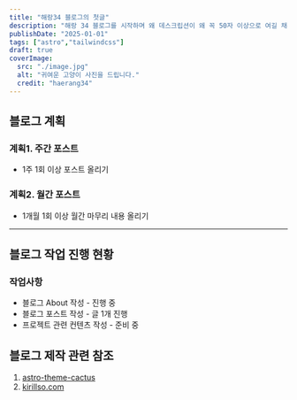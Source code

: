 ```yaml
---
title: "해랑34 블로그의 첫글"
description: "해랑 34 블로그를 시작하며 왜 데스크립션이 왜 꼭 50자 이상으로 여길 채워야 하는건지 모르겠다. 하지만 우리에겐 스페이스바가 12번 띄운것이 존재합니다."
publishDate: "2025-01-01"
tags: ["astro","tailwindcss"]
draft: true
coverImage:
  src: "./image.jpg"
  alt: "귀여운 고양이 사진을 드립니다."
  credit: "haerang34"
---
```


## 블로그 계획

### 계획1. 주간 포스트
* 1주 1회 이상 포스트 올리기

### 계획2. 월간 포스트
* 1개월 1회 이상 월간 마무리 내용 올리기
  
---
## 블로그 작업 진행 현황

### 작업사항
* 블로그 About 작성 - 진행 중
* 블로그 포스트 작성 - 글 1개 진행
* 프로젝트 관련 컨텐츠 작성 - 준비 중

## 블로그 제작 관련 참조
1. [astro-theme-cactus](https://github.com/chrismwilliams/astro-theme-cactus)
2. [kirillso.com](https://github.com/kirso/KirillSo.com)